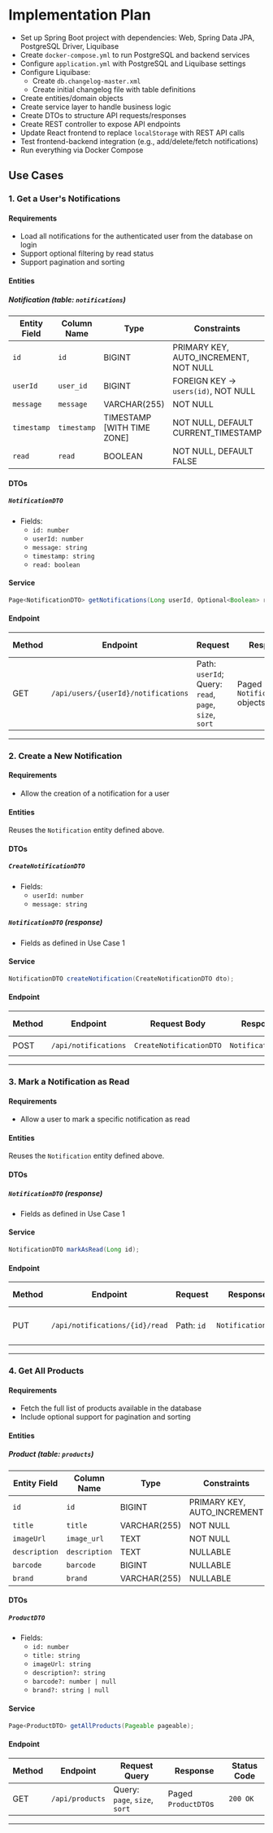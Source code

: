# Implementation Plan

- Set up Spring Boot project with dependencies: Web, Spring Data JPA, PostgreSQL Driver, Liquibase
- Create `docker-compose.yml` to run PostgreSQL and backend services
- Configure `application.yml` with PostgreSQL and Liquibase settings
- Configure Liquibase:
  - Create `db.changelog-master.xml`
  - Create initial changelog file with table definitions
- Create entities/domain objects
- Create service layer to handle business logic
- Create DTOs to structure API requests/responses
- Create REST controller to expose API endpoints
- Update React frontend to replace `localStorage` with REST API calls
- Test frontend-backend integration (e.g., add/delete/fetch notifications)
- Run everything via Docker Compose

## Use Cases

### 1. Get a User's Notifications

#### Requirements
- Load all notifications for the authenticated user from the database on login
- Support optional filtering by read status
- Support pagination and sorting

#### Entities

##### Notification (table: `notifications`)
| Entity Field | Column Name   | Type                       | Constraints                            |
| ------------ | ------------- | -------------------------- | -------------------------------------- |
| `id`         | `id`          | BIGINT                     | PRIMARY KEY, AUTO_INCREMENT, NOT NULL |
| `userId`     | `user_id`     | BIGINT                     | FOREIGN KEY → `users(id)`, NOT NULL    |
| `message`    | `message`     | VARCHAR(255)               | NOT NULL                               |
| `timestamp`  | `timestamp`   | TIMESTAMP [WITH TIME ZONE] | NOT NULL, DEFAULT CURRENT_TIMESTAMP    |
| `read`       | `read`        | BOOLEAN                    | NOT NULL, DEFAULT FALSE                |

#### DTOs

##### `NotificationDTO`
- Fields:
  - `id: number`
  - `userId: number`
  - `message: string`
  - `timestamp: string`
  - `read: boolean`

#### Service

```java
Page<NotificationDTO> getNotifications(Long userId, Optional<Boolean> readFilter, Pageable pageable);
```

#### Endpoint

| Method | Endpoint                                 | Request                                               | Response                        | Status Code |
| ------ | ---------------------------------------- | ----------------------------------------------------- | ------------------------------- | ----------- |
| GET    | `/api/users/{userId}/notifications`      | Path: `userId`; Query: `read`, `page`, `size`, `sort` | Paged `NotificationDTO` objects | `200 OK`    |

---

### 2. Create a New Notification

#### Requirements
- Allow the creation of a notification for a user

#### Entities

Reuses the `Notification` entity defined above.

#### DTOs

##### `CreateNotificationDTO`
- Fields:
  - `userId: number`
  - `message: string`

##### `NotificationDTO` (response)
- Fields as defined in Use Case 1

#### Service

```java
NotificationDTO createNotification(CreateNotificationDTO dto);
```

#### Endpoint

| Method | Endpoint                   | Request Body             | Response               | Status Code    |
| ------ | -------------------------- | ------------------------ | ---------------------- | -------------- |
| POST   | `/api/notifications`       | `CreateNotificationDTO`  | `NotificationDTO`      | `201 Created`  |

---

### 3. Mark a Notification as Read

#### Requirements
- Allow a user to mark a specific notification as read

#### Entities

Reuses the `Notification` entity defined above.

#### DTOs

##### `NotificationDTO` (response)
- Fields as defined in Use Case 1

#### Service

```java
NotificationDTO markAsRead(Long id);
```

#### Endpoint

| Method | Endpoint                               | Request                                     | Response               | Status Code         |
| ------ | -------------------------------------- | ------------------------------------------- | ---------------------- | ------------------- |
| PUT    | `/api/notifications/{id}/read`         | Path: `id`                                  | `NotificationDTO`      | `200 OK` or `204 No Content` |

---

### 4. Get All Products

#### Requirements
- Fetch the full list of products available in the database
- Include optional support for pagination and sorting

#### Entities

##### Product (table: `products`)
| Entity Field   | Column Name | Type         | Constraints                 |
|----------------|-------------|--------------|-----------------------------|
| `id`           | `id`        | BIGINT       | PRIMARY KEY, AUTO_INCREMENT |
| `title`        | `title`     | VARCHAR(255) | NOT NULL                    |
| `imageUrl`     | `image_url` | TEXT         | NOT NULL                    |
| `description`  | `description` | TEXT       | NULLABLE                    |
| `barcode`      | `barcode`   | BIGINT       | NULLABLE                    |
| `brand`        | `brand`     | VARCHAR(255) | NULLABLE                    |

#### DTOs

##### `ProductDTO`
- Fields:
  - `id: number`
  - `title: string`
  - `imageUrl: string`
  - `description?: string`
  - `barcode?: number | null`
  - `brand?: string | null`

#### Service

```java
Page<ProductDTO> getAllProducts(Pageable pageable);
```

#### Endpoint

| Method | Endpoint            | Request Query                  | Response              | Status Code |
|--------|---------------------|--------------------------------|-----------------------|--------------|
| GET    | `/api/products`     | Query: `page`, `size`, `sort`  | Paged `ProductDTO`s   | `200 OK`     |

---
